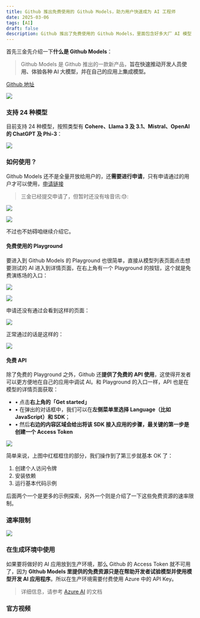 ```yaml
---
title: Github 推出免费使用的 Github Models，助力用户快速成为 AI 工程师
date: 2025-03-06
tags: [AI]
draft: false
description: Github 推出了免费使用的 Github Models，里面包含好多大厂 AI 模型
---
```


首先三金先介绍一下**什么是 Github Models**：

> Github Models 是 Github 推出的一款新产品，**旨在快速推动开发人员使用、体验各种 AI 大模型，并在自己的应用上集成模型。**

[Github 地址](https://github.com/marketplace/models)

![](https://note.ihsxu.com/api/imgs/1722697711075.webp)

### 支持 24 种模型

目前支持 24 种模型，按照类型有 **Cohere、Llama 3 及 3.1、Mistral、OpenAI 的 ChatGPT 及 Phi-3**：

![](https://note.ihsxu.com/api/imgs/1722697735838.webp)

### 如何使用？

Github Models 还不是全量开放给用户的，还**需要进行申请**，只有申请通过的用户才可以使用，[申请链接](https://github.com/marketplace/models/waitlist/join)

> 三金已经提交申请了，但暂时还没有啥音讯:😓:

![](https://note.ihsxu.com/api/imgs/1722697786074.webp)

![](https://note.ihsxu.com/api/imgs/1722697830282.webp)

不过也不妨碍咱继续介绍它。

#### 免费使用的 Playground

要进入到 Github Models 的 Playground 也很简单，直接从模型列表页面点击想要测试的 AI 进入到详情页面，在右上角有一个 Playground 的按钮，这个就是免费演练场的入口：

![](https://note.ihsxu.com/api/imgs/1722772810197.webp)

![](https://note.ihsxu.com/api/imgs/1722772826817.webp)

申请还没有通过会看到这样的页面：

![](https://note.ihsxu.com/api/imgs/1722772877119.webp)

正常通过的话是这样的：

![](https://note.ihsxu.com/api/imgs/1722775234415.webp)

#### 免费 API

除了免费的 Playground 之外，Github 还**提供了免费的 API 使用**，这使得开发者可以更方便地在自己的应用中调试 AI。和 Playground 的入口一样，API 也是在模型的详情页面获取：

* •
  点击**右上角的「Get started」**
* •
  在弹出的对话框中，我们可以在**左侧菜单里选择 Language（比如 JavaScript）和 SDK**；
* •
  然后**右边的内容区域会给出将该 SDK 接入应用的步骤，最关键的第一步是创建一个 Access Token**

![](https://note.ihsxu.com/api/imgs/1722773402817.webp)

简单来说，上图中红框框住的部分，我们操作到了第三步就基本 OK 了：

1. 创建个人访问令牌
2. 安装依赖
3. 运行基本代码示例

后面两个一个是更多的示例探索，另外一个则是介绍了一下这些免费资源的速率限制。

### 速率限制

![](https://note.ihsxu.com/api/imgs/1722773657571.webp)

### 在生成环境中使用

如果要将做好的 AI 应用放到生产环境，那么 Github 的 Access Token 就不可用了，因为 **GIthub Models 里提供的免费资源只是在帮助开发者试验模型并使用模型开发 AI 应用程序**。所以在生产环境需要付费使用 Azure 中的 API Key。

> 详细信息，请参考 [Azure AI](https://ai.azure.com/github/model/docs) 的文档

### 官方视频

